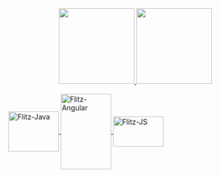 <div align="center">
  <a href="https://github.com/flitzso">
  <img height="150em" src="https://github-readme-stats.vercel.app/api?username=flitzso&show_icons=true&theme=tokyonight&include_all_commits=true&count_private=true"/>
  <img height="150em" src="https://github-readme-stats.vercel.app/api/top-langs/?username=flitzso&layout=compact&langs_count=7&theme=tokyonight"/>
</div>

  
  <div style="display: inline_block"><br>
  <img align="center" alt="Flitz-Java" height="80" width="100" <img src="https://cdn.jsdelivr.net/gh/devicons/devicon/icons/java/java-original-wordmark.svg" />
    <img align="center" alt="Flitz-Angular" height="150" width="100" src="https://cdn.jsdelivr.net/gh/devicons/devicon/icons/angularjs/angularjs-original-wordmark.svg" />
    <img align="center" alt="Flitz-JS" height="60" width="100" src="https://icongr.am/devicon/javascript-original.svg?size=128&color=currentColor" />
  </div>

  
 
  
 
